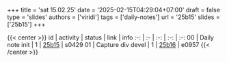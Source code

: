 +++
title = 'sat 15.02.25'
date = '2025-02-15T04:29:04+07:00'
draft = false
type = 'slides'
authors = ['viridi']
tags = ['daily-notes']
url = '25b15'
slides = ['25b15']
+++

{{< center >}}
id | activity | status | link | info
:-: | :- | :-: | :-: | :-:
00 | Daily note init   | 1 | [25b15](/notes/25b15) | s0429
01 | Capture div devel | 1 | [25b16](/notes/25b16) | e0957
{{< /center >}}
